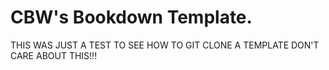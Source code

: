 # CBW's Bookdown Template.

THIS WAS JUST A TEST TO SEE HOW TO GIT CLONE A TEMPLATE DON'T CARE ABOUT THIS!!!
